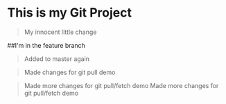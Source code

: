# This is my Git Project

> My innocent little change

##I'm in the feature branch

> Added to master again

> Made changes for git pull demo

> Made more changes for git pull/fetch demo
> Made more changes for git pull/fetch demo
